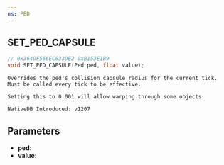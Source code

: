 ```yaml
---
ns: PED
---
```

## SET_PED_CAPSULE

```c
// 0x364DF566EC833DE2 0xB153E1B9
void SET_PED_CAPSULE(Ped ped, float value);
```

```
Overrides the ped's collision capsule radius for the current tick.
Must be called every tick to be effective.

Setting this to 0.001 will allow warping through some objects.

NativeDB Introduced: v1207
```

## Parameters
* **ped**:
* **value**:
